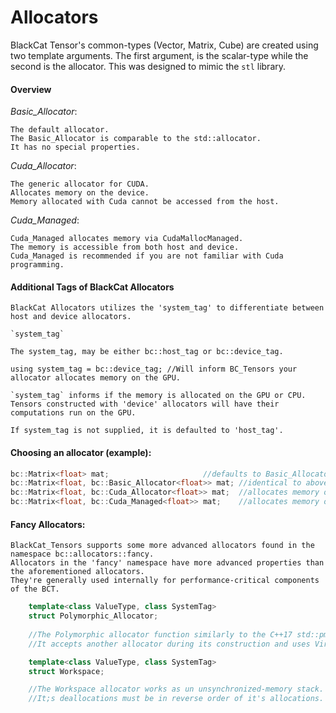 # Allocators 

BlackCat Tensor's common-types (Vector, Matrix, Cube) are created using two template arguments. The first argument, is the scalar-type while the second is the allocator. This was designed to mimic the `stl` library.

	
#### Overview

*Basic_Allocator*:

	The default allocator. 
	The Basic_Allocator is comparable to the std::allocator.
	It has no special properties.

*Cuda_Allocator*:

	The generic allocator for CUDA. 
	Allocates memory on the device. 
	Memory allocated with Cuda cannot be accessed from the host.

*Cuda_Managed*:

	Cuda_Managed allocates memory via CudaMallocManaged. 
	The memory is accessible from both host and device. 
	Cuda_Managed is recommended if you are not familiar with Cuda programming.
	
	
#### Additional Tags of BlackCat Allocators

	BlackCat Allocators utilizes the 'system_tag' to differentiate between host and device allocators.
	
	`system_tag`

	The system_tag, may be either bc::host_tag or bc::device_tag.
	
```cppp
using system_tag = bc::device_tag; //Will inform BC_Tensors your allocator allocates memory on the GPU.
```	
	`system_tag` informs if the memory is allocated on the GPU or CPU. 
	Tensors constructed with 'device' allocators will have their computations run on the GPU.

	If system_tag is not supplied, it is defaulted to 'host_tag'.


#### Choosing an allocator (example):

```cpp
bc::Matrix<float> mat; 			    	   //defaults to Basic_Allocator<float>
bc::Matrix<float, bc::Basic_Allocator<float>> mat; //identical to above   
bc::Matrix<float, bc::Cuda_Allocator<float>> mat;  //allocates memory on the GPU 
bc::Matrix<float, bc::Cuda_Managed<float>> mat;    //allocates memory on the GPU but data transfer is managed automatically. 
```

#### Fancy Allocators:

	BlackCat_Tensors supports some more advanced allocators found in the namespace bc::allocators::fancy.
	Allocators in the 'fancy' namespace have more advanced properties than the aforementioned allocators. 
	They're generally used internally for performance-critical components of the BCT.
	
```cpp
	template<class ValueType, class SystemTag>
	struct Polymorphic_Allocator;
	
	//The Polymorphic allocator function similarly to the C++17 std::pmr::polymorphic_allocator. 
	//It accepts another allocator during its construction and uses Virtual-Calls to enable changing the underlying allocator at run time. 

	template<class ValueType, class SystemTag>
	struct Workspace;

	//The Workspace allocator works as un unsynchronized-memory stack. 
	//It;s deallocations must be in reverse order of it's allocations.
```
